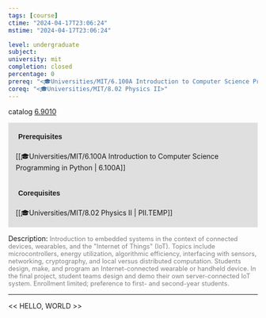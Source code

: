 ```yaml
---
tags: [course]
ctime: "2024-04-17T23:06:24"
mstime: "2024-04-17T23:06:24"

level: undergraduate
subject: 
university: mit
completion: closed
percentage: 0
prereq: "<🎓Universities/MIT/6.100A Introduction to Computer Science Programming in Python>"
coreq: "<🎓Universities/MIT/8.02 Physics II>"
---
```


catalog [6.9010](http://student.mit.edu/catalog/m6e.html#6.9010)

<span style="display: block; padding: 15px; background-color: rgb(100, 100, 100, 0.2);"><font id="m_prereq3434_0" style="display: block; font-family: Arial, sans-serif; font-weight: bold; padding: 5px">Prerequisites</font><br><span id="prereq3434_0">[[🎓Universities/MIT/6.100A Introduction to Computer Science Programming in Python | 6.100A]]</span></span>
<span style="display: block; padding: 15px; background-color: rgb(100, 100, 100, 0.2);"><font id="m_coreq3434_0" style="display: block; font-family: Arial, sans-serif; font-weight: bold; padding: 5px">Corequisites</font><br><span id="coreq3434_0">[[🎓Universities/MIT/8.02 Physics II | PII.TEMP]]</span></span>

<font style="">Description:</font>
<font style="color: grey; font-size: 0.8rem;">Introduction to embedded systems in the context of connected devices, wearables, and the "Internet of Things" (IoT). Topics include microcontrollers, energy utilization, algorithmic efficiency, interfacing with sensors, networking, cryptography, and local versus distributed computation. Students design, make, and program an Internet-connected wearable or handheld device. In the final project, student teams design and demo their own server-connected IoT system. Enrollment limited; preference to first- and second-year students.</font>



---

<< HELLO, WORLD >>
